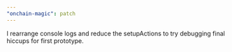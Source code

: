 ```yaml
---
"onchain-magic": patch
---
```


I rearrange console logs and reduce the setupActions to try debugging final hiccups for first prototype.
